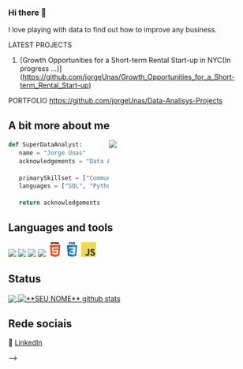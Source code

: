 ### Hi there 👋

I love playing with data to find out how to improve any business.

LATEST PROJECTS
1. [Growth Opportunities for a Short-term Rental Start-up in NYC(In progress ...)] (https://github.com/jorgeUnas/Growth_Opportunities_for_a_Short-term_Rental_Start-up)

PORTFOLIO  https://github.com/jorgeUnas/Data-Analisys-Projects 

## A bit more about me

<img align="right" width="300" src="https://i2.wp.com/allhtaccess.info/wp-content/uploads/2018/03/programming.gif?fit=1281%2C716&ssl=1" />

```python
def SuperDataAnalyst:
   name = "Jorge Unas"
   acknowledgements = "Data Analysis"

   primarySkillset = ["Communication", "Problem Solver", "Teamwork", "Organization"]
   languages = ["SQL", "Python", "JavaScript"]

   return acknowledgements
```

## Languages and tools 


<code><img height="30" src="https://upload.wikimedia.org/wikipedia/commons/8/87/Sql_data_base_with_logo.png"></code>
<code><img height="30" src="https://upload.wikimedia.org/wikipedia/commons/archive/c/c3/20220730085403%21Python-logo-notext.svg"></code>
<code><img height="30" src="https://logos-world.net/wp-content/uploads/2021/10/Tableau-Emblem.png"></code>
<code><img height="30" src="https://mailmeteor.com/logos/assets/PNG/Google_Sheets_Logo_256px.png"></code>
<code><img height="30" src="https://raw.githubusercontent.com/github/explore/80688e429a7d4ef2fca1e82350fe8e3517d3494d/topics/html/html.png"></code>
<code><img height="30" src="https://raw.githubusercontent.com/github/explore/80688e429a7d4ef2fca1e82350fe8e3517d3494d/topics/css/css.png"></code>
<code><img height="30" src="https://raw.githubusercontent.com/github/explore/80688e429a7d4ef2fca1e82350fe8e3517d3494d/topics/javascript/javascript.png"></code>
 
## Status

<a href="https://github.com/jorgeUnas">
  <img align="center" src="https://github-readme-stats.vercel.app/api/top-langs/?username=JorgeUnas&theme=dracula&hide_langs_below=1" />
</a>

<a href="https://github.com/Gurupreet">
 <img align="center" src="https://github-readme-stats.vercel.app/api?username=JorgeUnas&show_icons=true&theme=dracula&line_height=27" alt="**SEU NOME** github stats"/>
</a>



[linkedin]: https://www.linkedin.com/in/jorge-unas/

<br>

## Rede sociais


👔 [LinkedIn][linkedin]

-->
